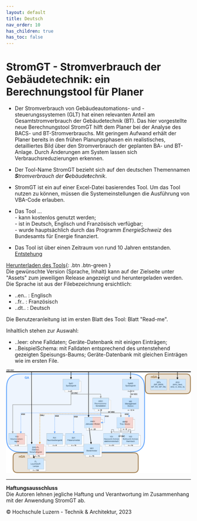 ```yaml
---
layout: default
title: Deutsch
nav_order: 10
has_children: true
has_toc: false
---
```


# StromGT - Stromverbrauch der Gebäudetechnik: ein Berechnungstool für Planer
- Der Stromverbrauch von Gebäudeautomations- und -steuerungssystemen (GLT) hat einen relevanten Anteil am Gesamtstromverbrauch der Gebäudetechnik (BT). Das hier vorgestellte neue Berechnungstool StromGT hilft dem Planer bei der Analyse des BACS- und BT-Stromverbrauchs. Mit geringem Aufwand erhält der Planer bereits in den frühen Planungsphasen ein realistisches, detailliertes Bild über den Stromverbrauch der geplanten BA- und BT-Anlage. Durch Änderungen am System lassen sich Verbrauchsreduzierungen erkennen.

- Der Tool-Name StromGT bezieht sich auf den deutschen Themennamen _**S**tromverbrauch der **G**ebäude**t**echnik_.

- StromGT ist ein auf einer Excel-Datei basierendes Tool. Um das Tool nutzen zu können, müssen die Systemeinstellungen die Ausführung von VBA-Code erlauben.

- Das Tool ...<br>
      - kann kostenlos genutzt werden;<br>
      - ist in Deutsch, Englisch und Französisch verfügbar;<br>
      - wurde hauptsächlich durch das Programm _EnergieSchweiz_ des Bundesamts für Energie finanziert.<br>

- Das Tool ist über einen Zeitraum von rund 10 Jahren entstanden. [Entstehung](https://hslu-ige-laes.github.io/StromGTPublic/docs/projects_de.md)
      

[Herunterladen des Tools](https://github.com/hslu-ige-laes/StromGTPublic/releases/latest){: .btn .btn-green }<br> 
Die gewünschte Version (Sprache, Inhalt) kann auf der Zielseite unter "Assets" zum jeweiligen Release angezeigt und heruntergeladen werden.<br>
Die Sprache ist aus der Filebezeichnung ersichtlich:<br>
- ..en.. : Englisch<br>
- ..fr.. : Französisch<br>
- ..dt.. : Deutsch<br>

Die Benutzeranleitung ist im ersten Blatt des Tool: Blatt "Read-me".<br>

Inhaltlich stehen zur Auswahl:
- ..leer: ohne Falldaten; Geräte-Datenbank mit einigen Einträgen;
- ..BeispielSchema: mit Falldaten entsprechend des untenstehend gezeigten Speisungs-Baums; Geräte-Datenbank mit gleichen Einträgen wie im ersten File.

<img src="https://github.com/hslu-ige-laes/StromGTPublic/raw/main/docs/assets/images/SchemaBsp_de_200p_Ausschnitt.png">


<hr>

**Haftungsausschluss**<br>
Die Autoren lehnen jegliche Haftung und Verantwortung im Zusammenhang mit der Anwendung StromGT ab.

© Hochschule Luzern - Technik & Architektur, 2023
